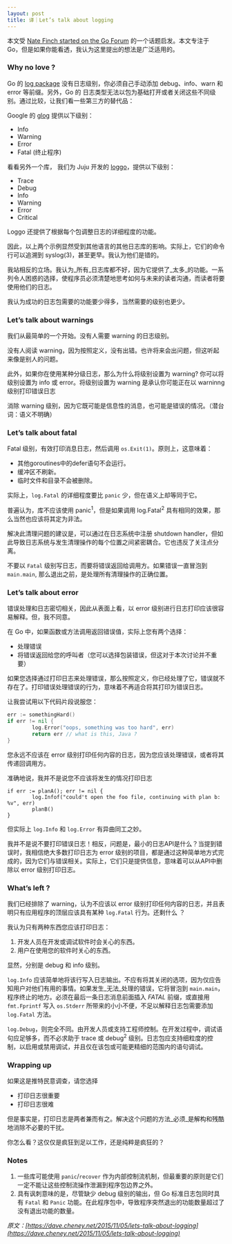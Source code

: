 ```yaml
---
layout: post
title: 译｜Let’s talk about logging
---
```


本文受 [Nate Finch started on the Go Forum](https://forum.golangbridge.org/t/whats-so-bad-about-the-stdlibs-log-package/1435/) 的一个话题启发。本文专注于 Go，但是如果你能看透，我认为这里提出的想法是广泛适用的。

### Why no love ?

Go 的 [log package](https://golang.org/pkg/log/) 没有日志级别，你必须自己手动添加 debug、info、warn 和 error 等前缀。另外，Go 的 日志类型无法以包为基础打开或者关闭这些不同级别。通过比较，让我们看一些第三方的替代品：

Google 的 [glog](https://godoc.org/github.com/golang/glog) 提供以下级别：
* Info
* Warning
* Error
* Fatal (终止程序)

看看另外一个库， 我们为 Juju 开发的 [loggo](https://godoc.org/github.com/juju/loggo)，提供以下级别：

* Trace
* Debug
* Info
* Warning
* Error
* Critical

Loggo 还提供了根据每个包调整日志的详细程度的功能。

因此，以上两个示例显然受到其他语言的其他日志库的影响。实际上，它们的命令行可以追溯到 syslog(3)，甚至更早。我认为他们是错的。

我站相反的立场。我认为_所有_日志库都不好，因为它提供了_太多_的功能。一系列令人困惑的选择，使程序员必须清楚地思考如何与未来的读者沟通，而读者将要使用他们的日志。

我认为成功的日志包需要的功能要少得多，当然需要的级别也更少。

### Let’s talk about warnings

我们从最简单的一个开始。没有人需要 warning 的日志级别。

没有人阅读 warning，因为按照定义，没有出错。也许将来会出问题，但这听起来像是别人的问题。

此外，如果你在使用某种分级日志，那么为什么将级别设置为 warning? 你可以将级别设置为 info 或 error。将级别设置为 warning 是承认你可能正在以 warninng 级别打印错误日志

消除 warning 级别，因为它既可能是信息性的消息，也可能是错误的情况。（潜台词：语义不明确）

### Let’s talk about fatal

Fatal 级别，有效打印消息日志，然后调用 `os.Exit(1)`。原则上，这意味着：
* 其他goroutines中的defer语句不会运行。
* 缓冲区不刷新。
* 临时文件和目录不会被删除。

实际上，`log.Fatal` 的详细程度要比 `panic` 少，但在语义上却等同于它。

普遍认为，库不应该使用 panic<sup>1</sup>，但是如果调用 log.Fatal<sup>2</sup> 具有相同的效果，那么当然也应该将其定为非法。

解决此清理问题的建议是，可以通过在日志系统中注册 shutdown handler，但如此导致日志系统与发生清理操作的每个位置之间紧密耦合。它也违反了关注点分离。

不要以 `Fatal` 级别写日志，而要将错误返回给调用方。如果错误一直冒泡到 `main.main`, 那么退出之前，是处理所有清理操作的正确位置。

### Let’s talk about error

错误处理和日志密切相关，因此从表面上看，以 error 级别进行日志打印应该很容易解释。但，我不同意。

在 Go 中，如果函数或方法调用返回错误值，实际上您有两个选择：
* 处理错误
* 将错误返回给您的呼叫者（您可以选择包装错误，但这对于本次讨论并不重要）

如果您选择通过打印日志来处理错误，那么按照定义，你已经处理了它，错误就不存在了。打印错误处理错误的行为，意味着不再适合将其打印为错误日志。

让我尝试用以下代码片段说服您：
``` go
err := somethingHard()
if err != nil {
        log.Error("oops, something was too hard", err)
        return err // what is this, Java ?
}
```

您永远不应该在 error 级别打印任何内容的日志，因为您应该处理错误，或者将其传递回调用方。

准确地说，我并不是说您不应该将发生的情况打印日志
``` code
if err := planA(); err != nil {
        log.Infof("could't open the foo file, continuing with plan b: %v", err)
        planB()
}
```

但实际上 `log.Info` 和 `log.Error` 有异曲同工之妙。

我并不是说不要打印错误日志！相反，问题是，最小的日志API是什么？当提到错误时，我相信绝大多数打印日志为 error 级别的项目，都是通过这种简单地方式完成的，因为它们与错误相关。实际上，它们只是提供信息，意味着可以从API中删除以 error 级别打印日志。

### What’s left ?

我们已经排除了 warning，认为不应该以 error 级别打印任何内容的日志，并且表明只有应用程序的顶层应该具有某种 `log.Fatal` 行为。还剩什么 ？

我认为只有两种东西您应该打印日志：

1. 开发人员在开发或调试软件时会关心的东西。
2. 用户在使用您的软件时关心的东西。

显然，分别是 debug 和 info 级别。

`log.Info` 应该简单地将该行写入日志输出。不应有将其关闭的选项，因为仅应告知用户对他们有用的事情。如果发生_无法_处理的错误，它将冒泡到 `main.main`， 程序终止的地方。必须在最后一条日志消息前面插入 _FATAL_ 前缀，或直接用 `fmt.Fprintf` 写入 `os.Stderr` 所带来的小小不便，不足以解释日志包需要添加 `log.Fatal` 方法。

`log.Debug`，则完全不同。由开发人员或支持工程师控制。在开发过程中，调试语句应足够多，而不必求助于 trace 或 debug<sup>2</sup> 级别。日志包应支持细粒度的控制，以启用或禁用调试，并且仅在该包或可能更精细的范围内的语句调试。

### Wrapping up

如果这是推特民意调查，请您选择

* 打印日志很重要
* 打印日志很难

但是事实是，打印日志是两者兼而有之。解决这个问题的方法_必须_是解构和残酷地消除不必要的干扰。

你怎么看？这仅仅是疯狂到足以工作，还是纯粹是疯狂的？


### Notes

1. 一些库可能使用 `panic`/`recover` 作为内部控制流机制，但最重要的原则是它们一定不能让这些控制流操作泄漏到程序包边界之外。
2. 具有讽刺意味的是，尽管缺少 debug 级别的输出，但 Go 标准日志包同时具有 `Fatal` 和 `Panic` 功能。在此程序包中，导致程序突然退出的功能数量超过了没有退出功能的数量。

_原文：[https://dave.cheney.net/2015/11/05/lets-talk-about-logging](https://dave.cheney.net/2015/11/05/lets-talk-about-logging)_